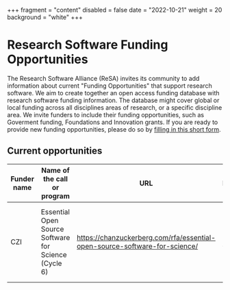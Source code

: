 +++
fragment = "content"
disabled = false
date = "2022-10-21"
weight = 20
background = "white"
+++

# Research Software Funding Opportunities

The Research Software Alliance (ReSA) invites its community to add information about current "Funding Opportunities" that support research software.
We aim to create together an open access funding database with research software funding information. The database might cover global or local funding across all disciplines areas of research, or a specific discipline area. We invite funders to include their funding opportunities, such as Goverment funding, Foundations and Innovation grants. If you are ready to provide new funding opportunities, please do so by [filling in this short form](https://forms.gle/r4Jw4swUd1SXigZc9). 

## Current opportunities

| Funder name            | 	Name of the call or program                          | 	URL                                                                        | 	Deadline   | 	Eligibility                                                             | 	Keywords       | Funder’s database |
| ---------------------- | ----------------------------------------------------- | --------------------------------------------------------------------------- | ----------- | ------------------------------------------------------------------------ | --------------- |--------------- |
| CZI                    |  Essential Open Source Software for Science (Cycle 6) |  https://chanzuckerberg.com/rfa/essential-open-source-software-for-science/ |  2023-06-30 |  open source software projects that are essential to biomedical research |  Open science   |xxx|
